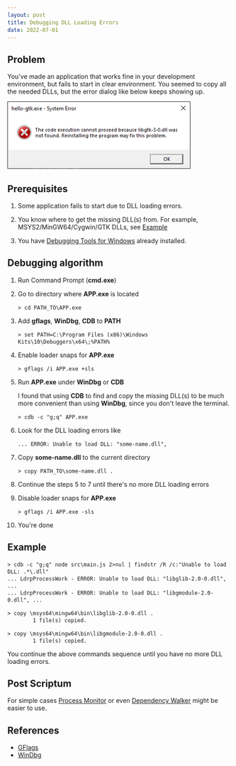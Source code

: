 ```yaml
---
layout: post
title: Debugging DLL Loading Errors
date: 2022-07-01
---
```


## Problem

You've made an application that works fine in your development environment,
but fails to start in clear environment.
You seemed to copy all the needed DLLs, but the error dialog like below keeps showing up.

![](/assets/images/debugging-dll-loading-errors/dll-loading-error.png)

## Prerequisites

1. Some application fails to start due to DLL loading errors.

2. You know where to get the missing DLL(s) from. For example, MSYS2/MinGW64/Cygwin/GTK DLLs, see [Example](#example)

3. You have
[Debugging Tools for Windows](https://docs.microsoft.com/en-us/windows-hardware/drivers/debugger/debugger-download-tools)
already installed.


## Debugging algorithm

1. Run Command Prompt (**cmd.exe**)

2. Go to directory where **APP.exe** is located

   ```
   > cd PATH_TO\APP.exe
   ```

3. Add **gflags**, **WinDbg**, **CDB** to **PATH**

   ```
   > set PATH=C:\Program Files (x86)\Windows Kits\10\Debuggers\x64\;%PATH%
   ```

4. Enable loader snaps for **APP.exe**

   ```
   > gflags /i APP.exe +sls
   ```

5. Run **APP.exe** under **WinDbg** or **CDB**

   I found that using **CDB** to find and copy the missing DLL(s) to be much more convenient than
   using **WinDbg**, since you don't leave the terminal.

   ```
   > cdb -c "g;q" APP.exe
   ```

6. Look for the DLL loading errors like


   ```
   ... ERROR: Unable to load DLL: "some-name.dll",
   ```

7. Copy **some-name.dll** to the current directory

   ```
   > copy PATH_TO\some-name.dll .
   ```

8. Continue the steps 5 to 7 until there's no more DLL loading errors

9. Disable loader snaps for **APP.exe**

   ```
   > gflags /i APP.exe -sls
   ```

10. You're done

## Example


```
> cdb -c "g;q" node src\main.js 2>nul | findstr /R /c:"Unable to load DLL: .*\.dll"
... LdrpProcessWork - ERROR: Unable to load DLL: "libglib-2.0-0.dll", ...
... LdrpProcessWork - ERROR: Unable to load DLL: "libgmodule-2.0-0.dll", ...
```

```
> copy \msys64\mingw64\bin\libglib-2.0-0.dll .
        1 file(s) copied.
```

```
> copy \msys64\mingw64\bin\libgmodule-2.0-0.dll .
        1 file(s) copied.
```

You continue the above commands sequence until you have no more DLL loading errors.

## Post Scriptum

For simple cases [Process Monitor](https://docs.microsoft.com/en-us/sysinternals/downloads/procmon) or
even [Dependency Walker](https://dependencywalker.com/) might be easier to use.

## References

* [GFlags](https://docs.microsoft.com/en-us/windows-hardware/drivers/debugger/gflags)
* [WinDbg](https://docs.microsoft.com/en-us/windows-hardware/drivers/debugger/debugger-download-tools)
